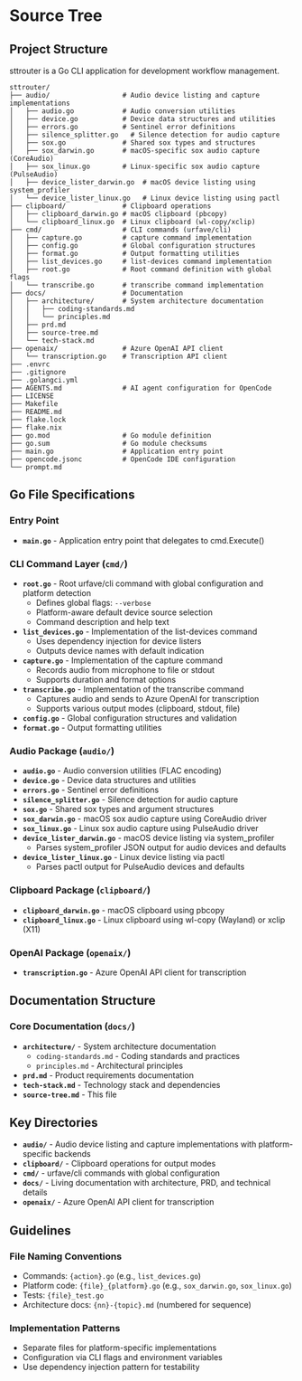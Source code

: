 # Source Tree

## Project Structure

sttrouter is a Go CLI application for development workflow management.

```
sttrouter/
├── audio/                  # Audio device listing and capture implementations
│   ├── audio.go            # Audio conversion utilities
│   ├── device.go           # Device data structures and utilities
│   ├── errors.go           # Sentinel error definitions
│   ├── silence_splitter.go   # Silence detection for audio capture
│   ├── sox.go              # Shared sox types and structures
│   ├── sox_darwin.go       # macOS-specific sox audio capture (CoreAudio)
│   ├── sox_linux.go        # Linux-specific sox audio capture (PulseAudio)
│   ├── device_lister_darwin.go  # macOS device listing using system_profiler
│   └── device_lister_linux.go   # Linux device listing using pactl
├── clipboard/              # Clipboard operations
│   ├── clipboard_darwin.go # macOS clipboard (pbcopy)
│   └── clipboard_linux.go  # Linux clipboard (wl-copy/xclip)
├── cmd/                    # CLI commands (urfave/cli)
│   ├── capture.go          # capture command implementation
│   ├── config.go           # Global configuration structures
│   ├── format.go           # Output formatting utilities
│   ├── list_devices.go     # list-devices command implementation
│   ├── root.go             # Root command definition with global flags
│   └── transcribe.go       # transcribe command implementation
├── docs/                   # Documentation
│   ├── architecture/       # System architecture documentation
│   │   ├── coding-standards.md
│   │   └── principles.md
│   ├── prd.md
│   ├── source-tree.md
│   └── tech-stack.md
├── openaix/                # Azure OpenAI API client
│   └── transcription.go    # Transcription API client
├── .envrc
├── .gitignore
├── .golangci.yml
├── AGENTS.md               # AI agent configuration for OpenCode
├── LICENSE
├── Makefile
├── README.md
├── flake.lock
├── flake.nix
├── go.mod                  # Go module definition
├── go.sum                  # Go module checksums
├── main.go                 # Application entry point
├── opencode.jsonc          # OpenCode IDE configuration
└── prompt.md
```

## Go File Specifications

### Entry Point

- **`main.go`** - Application entry point that delegates to cmd.Execute()

### CLI Command Layer (`cmd/`)

- **`root.go`** - Root urfave/cli command with global configuration and platform detection
  - Defines global flags: `--verbose`
  - Platform-aware default device source selection
  - Command description and help text
- **`list_devices.go`** - Implementation of the list-devices command
  - Uses dependency injection for device listers
  - Outputs device names with default indication
- **`capture.go`** - Implementation of the capture command
  - Records audio from microphone to file or stdout
  - Supports duration and format options
- **`transcribe.go`** - Implementation of the transcribe command
  - Captures audio and sends to Azure OpenAI for transcription
  - Supports various output modes (clipboard, stdout, file)
- **`config.go`** - Global configuration structures and validation
- **`format.go`** - Output formatting utilities

### Audio Package (`audio/`)

- **`audio.go`** - Audio conversion utilities (FLAC encoding)
- **`device.go`** - Device data structures and utilities
- **`errors.go`** - Sentinel error definitions
- **`silence_splitter.go`** - Silence detection for audio capture
- **`sox.go`** - Shared sox types and argument structures
- **`sox_darwin.go`** - macOS sox audio capture using CoreAudio driver
- **`sox_linux.go`** - Linux sox audio capture using PulseAudio driver
- **`device_lister_darwin.go`** - macOS device listing via system_profiler
  - Parses system_profiler JSON output for audio devices and defaults
- **`device_lister_linux.go`** - Linux device listing via pactl
  - Parses pactl output for PulseAudio devices and defaults

### Clipboard Package (`clipboard/`)

- **`clipboard_darwin.go`** - macOS clipboard using pbcopy
- **`clipboard_linux.go`** - Linux clipboard using wl-copy (Wayland) or xclip (X11)

### OpenAI Package (`openaix/`)

- **`transcription.go`** - Azure OpenAI API client for transcription

## Documentation Structure

### Core Documentation (`docs/`)

- **`architecture/`** - System architecture documentation
  - `coding-standards.md` - Coding standards and practices
  - `principles.md` - Architectural principles
- **`prd.md`** - Product requirements documentation
- **`tech-stack.md`** - Technology stack and dependencies
- **`source-tree.md`** - This file

## Key Directories

- **`audio/`** - Audio device listing and capture implementations with platform-specific backends
- **`clipboard/`** - Clipboard operations for output modes
- **`cmd/`** - urfave/cli commands with global configuration
- **`docs/`** - Living documentation with architecture, PRD, and technical details
- **`openaix/`** - Azure OpenAI API client for transcription

## Guidelines

### File Naming Conventions

- Commands: `{action}.go` (e.g., `list_devices.go`)
- Platform code: `{file}_{platform}.go` (e.g., `sox_darwin.go`, `sox_linux.go`)
- Tests: `{file}_test.go`
- Architecture docs: `{nn}-{topic}.md` (numbered for sequence)

### Implementation Patterns

- Separate files for platform-specific implementations
- Configuration via CLI flags and environment variables
- Use dependency injection pattern for testability